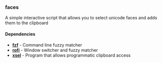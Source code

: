 ### faces

A simple interactive script that allows you to select unicode faces and adds them to the clipboard

#### Dependencies

* **[fzf](https://github.com/junegunn/fzf)** - Command line fuzzy matcher
* **[rofi](https://github.com/DaveDavenport/rofi)** - Window switcher and fuzzy matcher
* **[xsel](http://www.vergenet.net/~conrad/software/xsel/)** - Program that allows programmatic clipboard access
